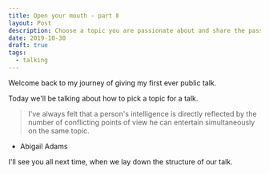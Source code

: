 ```yaml
---
title: Open your mouth - part Ⅱ
layout: Post
description: Choose a topic you are passionate about and share the passion
date: 2019-10-30
draft: true
tags:
  - talking
---
```


Welcome back to my journey of giving my first ever public talk.

Today we'll be talking about how to pick a topic for a talk.


> I've always felt that a person's intelligence is directly reflected by the number of conflicting points of view he can entertain simultaneously on the same topic.

- Abigail Adams

I'll see you all next time, when we lay down the structure of our talk.
